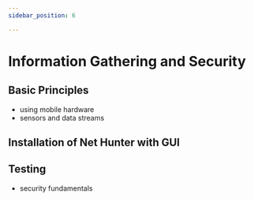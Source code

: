 ```yaml
---
sidebar_position: 6

---
```


# Information Gathering and Security
## Basic Principles

- using mobile hardware
- sensors and data streams

## Installation of Net Hunter with GUI

## Testing

- security fundamentals

